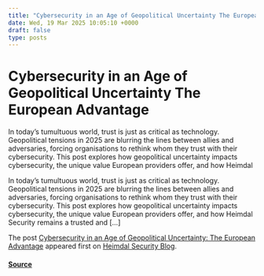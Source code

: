 ```yaml
---
title: "Cybersecurity in an Age of Geopolitical Uncertainty The European Advantage"
date: Wed, 19 Mar 2025 10:05:10 +0000
draft: false
type: posts
---
```

# Cybersecurity in an Age of Geopolitical Uncertainty The European Advantage





In today’s tumultuous world, trust is just as critical as technology. Geopolitical tensions in 2025 are blurring the lines between allies and adversaries, forcing organisations to rethink whom they trust with their cybersecurity. This post explores how geopolitical uncertainty impacts cybersecurity, the unique value European providers offer, and how Heimdal

In today’s tumultuous world, trust is just as critical as technology. Geopolitical tensions in 2025 are blurring the lines between allies and adversaries, forcing organisations to rethink whom they trust with their cybersecurity. This post explores how geopolitical uncertainty impacts cybersecurity, the unique value European providers offer, and how Heimdal Security remains a trusted and \[…\]

The post [Cybersecurity in an Age of Geopolitical Uncertainty: The European Advantage](https://heimdalsecurity.com/blog/cybersecurity-geopolitical-uncertainty-european-advantage/) appeared first on [Heimdal Security Blog](https://heimdalsecurity.com/blog).

#### [Source](https://heimdalsecurity.com/blog/cybersecurity-geopolitical-uncertainty-european-advantage/)

